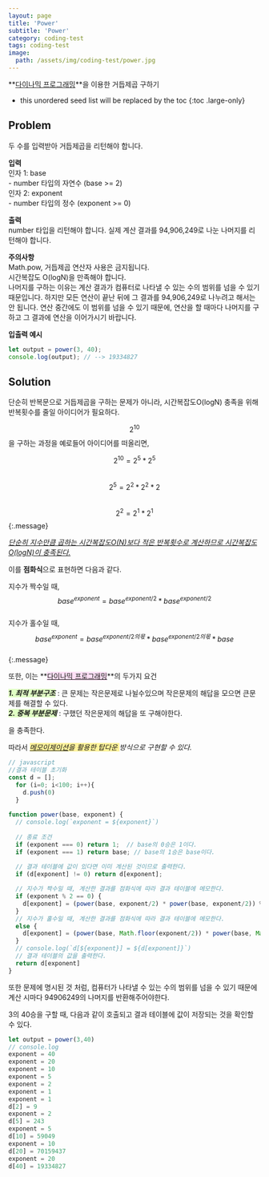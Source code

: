 ```yaml
---
layout: page
title: 'Power'
subtitle: 'Power'
category: coding-test
tags: coding-test
image: 
  path: /assets/img/coding-test/power.jpg
---
```


**[다이나믹 프로그래밍](https://prettygood236.github.io/study/fundamentals-of-algorithms.html#41-what-is-dynamic-programming)**을 이용한 거듭제곱 구하기

* this unordered seed list will be replaced by the toc
{:toc .large-only}

## Problem

두 수를 입력받아 거듭제곱을 리턴해야 합니다.

**입력** <br>
인자 1: base <br>
\- number 타입의 자연수 (base >= 2) <br>
인자 2: exponent <br>
\- number 타입의 정수 (exponent >= 0)

**출력** <br>
number 타입을 리턴해야 합니다.
실제 계산 결과를 94,906,249로 나눈 나머지를 리턴해야 합니다.

**주의사항** <br>
Math.pow, 거듭제곱 연산자 사용은 금지됩니다. <br>
시간복잡도 O(logN)을 만족해야 합니다. <br>
나머지를 구하는 이유는 계산 결과가 컴퓨터로 나타낼 수 있는 수의 범위를 넘을 수 있기 때문입니다. 하지만 모든 연산이 끝난 뒤에 그 결과를 94,906,249로 나누려고 해서는 안 됩니다. 연산 중간에도 이 범위를 넘을 수 있기 때문에, 연산을 할 때마다 나머지를 구하고 그 결과에 연산을 이어가시기 바랍니다.

**입출력 예시**
~~~js
let output = power(3, 40);
console.log(output); // --> 19334827
~~~

## Solution

단순히 반복문으로 거듭제곱을 구하는 문제가 아니라, 시간복잡도O(logN) 충족을 위해 반복횟수를 줄일 아이디어가 필요하다.

$$2^{10}$$을 구하는 과정을 예로들어 아이디어를 떠올리면,

$$2^{10} = 2^5 *  2^5$$ <br>
$$2^5 = 2^2 * 2^2 * 2$$ <br>
$$2^2 = 2^1 * 2^1$$ 
{:.message}

*<u>단순히 지수만큼 곱하는 시간복잡도O(N)보다 적은 반복횟수로 계산하므로 시간복잡도 O(logN)이 충족된다.</u>*

이를 **점화식**으로 표현하면 다음과 같다.

지수가 짝수일 때, <br>
$$base^{exponent} = base^{exponent/2} * base^{exponent/2}$$ <br>
지수가 홀수일 때, <br>
$$base^{exponent} = base^{exponent/2의 몫} * base^{exponent/2의 몫} *base$$ <br>
{:.message}

또한, 이는 **<span style='background-color: #FFDFF6'>[다이나믹 프로그래밍](https://prettygood236.github.io/study/fundamentals-of-algorithms.html#41-what-is-dynamic-programming)</span>**의 두가지 요건 

***<span style='background-color: #e0ffc4'>1. 최적 부분구조</span>*** : 큰 문제는 작은문제로 나뉠수있으며 작은문제의 해답을 모으면 큰문제를 해결할 수 있다. <br>
***<span style='background-color: #e0ffc4'>2. 중복 부분문제</span>*** : 구했던 작은문제의 해답을 또 구해야한다. 
 
을 충족한다. 

따라서 *<span style='background-color: #fff39b'>[메모이제이션](https://prettygood236.github.io/study/fundamentals-of-algorithms.html#42-what-is-memoization)을 활용한 탑다운 </span> 방식으로 구현할 수 있다.*

~~~js
// javascript
//결과 테이블 초기화
const d = [];
  for (i=0; i<100; i++){ 
    d.push(0)
  }
  
function power(base, exponent) {
  // console.log(`exponent = ${exponent}`)
  
  // 종료 조건 
  if (exponent === 0) return 1;  // base의 0승은 1이다.
  if (exponent === 1) return base; // base의 1승은 base이다.
  
  // 결과 테이블에 값이 있다면 이미 계산된 것이므로 출력한다. 
  if (d[exponent] != 0) return d[exponent]; 

  // 지수가 짝수일 때, 계산한 결과를 점화식에 따라 결과 테이블에 메모한다. 
  if (exponent % 2 == 0) {
    d[exponent] = (power(base, exponent/2) * power(base, exponent/2)) % 94906249
  }
  // 지수가 홀수일 때, 계산한 결과를 점화식에 따라 결과 테이블에 메모한다. 
  else {
    d[exponent] = (power(base, Math.floor(exponent/2)) * power(base, Math.floor(exponent/2)) * base) % 94906249
  }
  // console.log(`d[${exponent}] = ${d[exponent]}`)
  // 결과 테이블의 값을 출력한다. 
  return d[exponent]
}
~~~

또한 문제에 명시된 것 처럼, 컴퓨터가 나타낼 수 있는 수의 범위를 넘을 수 있기 때문에 계산 시마다 94906249의 나머지를 반환해주어야한다.

3의 40승을 구할 때, 다음과 같이 호출되고 결과 테이블에 값이 저장되는 것을 확인할 수 있다. 

~~~js
let output = power(3,40)
// console.log
exponent = 40
exponent = 20
exponent = 10
exponent = 5
exponent = 2
exponent = 1
exponent = 1
d[2] = 9
exponent = 2
d[5] = 243
exponent = 5
d[10] = 59049
exponent = 10
d[20] = 70159437
exponent = 20
d[40] = 19334827
~~~
